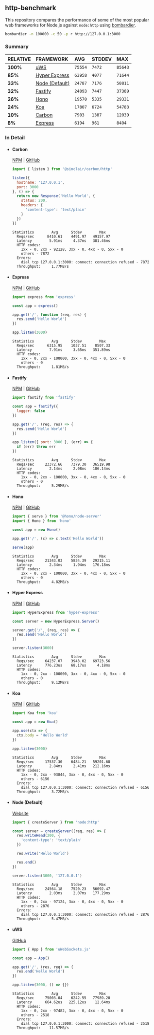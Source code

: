 ## http-benchmark

This repository compares the performance of some of the most popular web frameworks for Node.js against `node:http` using [bombardier](https://github.com/codesenberg/bombardier).

```bash
bombardier -n 100000 -c 50 -p r http://127.0.0.1:3000
```

### Summary

| RELATIVE | FRAMEWORK | AVG | STDDEV | MAX |
| :--- | :--- | :--- | :--- | :--- |
| **100%** | [uWS](#uws) | `75554` | `7472` | `85643` |
| **85%** | [Hyper Express](#hyper-express) | `63958` | `4077` | `71644` |
| **33%** | [Node (Default)](#node-default) | `24787` | `7176` | `50811` |
| **32%** | [Fastify](#fastify) | `24093` | `7447` | `37389` |
| **26%** | [Hono](#hono) | `19570` | `5335` | `29331` |
| **24%** | [Koa](#koa) | `17807` | `6724` | `54783` |
| **10%** | [Carbon](#carbon) | `7903` | `1387` | `12039` |
| **8%** | [Express](#express) | `6194` | `961` | `8404` |


### In Detail

- #### Carbon
  [NPM](https://npmjs.com/@sinclair/carbon) | [GitHub](https://github.com/sinclairzx81/carbon)
  ```js
  import { listen } from '@sinclair/carbon/http'

  listen({
    hostname: '127.0.0.1',
    port: 3000
  }, () => {
    return new Response('Hello World', {
      status: 200,
      headers: {
        'content-type': 'text/plain'
      }
    })
  })
  ```

  ```
  Statistics        Avg      Stdev        Max
    Reqs/sec      8410.61    4491.97   49157.97
    Latency        5.91ms     4.37ms   381.46ms
    HTTP codes:
      1xx - 0, 2xx - 92128, 3xx - 0, 4xx - 0, 5xx - 0
      others - 7872
    Errors:
      dial tcp 127.0.0.1:3000: connect: connection refused - 7872
    Throughput:     1.77MB/s
  ```

- #### Express
  [NPM](https://npmjs.com/express) | [GitHub](https://github.com/expressjs/express)
  ```js
  import express from 'express'

  const app = express()

  app.get('/', function (req, res) {
    res.send('Hello World')
  })

  app.listen(3000)
  ```

  ```
  Statistics        Avg      Stdev        Max
    Reqs/sec      6315.95    1037.51    8507.33
    Latency        7.91ms     3.65ms   351.89ms
    HTTP codes:
      1xx - 0, 2xx - 100000, 3xx - 0, 4xx - 0, 5xx - 0
      others - 0
    Throughput:     1.81MB/s
  ```

- #### Fastify
  [NPM](https://npmjs.com/fastify) | [GitHub](https://github.com/fastify/fastify)
  ```js
  import fastify from 'fastify'

  const app = fastify({
    logger: false
  })

  app.get('/', (req, res) => {
    res.send('Hello World')
  })

  app.listen({ port: 3000 }, (err) => {
    if (err) throw err
  })
  ```

  ```
  Statistics        Avg      Stdev        Max
    Reqs/sec     23372.66    7379.30   36519.98
    Latency        2.14ms     2.08ms   186.14ms
    HTTP codes:
      1xx - 0, 2xx - 100000, 3xx - 0, 4xx - 0, 5xx - 0
      others - 0
    Throughput:     5.29MB/s
  ```

- #### Hono
  [NPM](https://npmjs.com/hono) | [GitHub](https://github.com/honojs/hono)
  ```js
  import { serve } from '@hono/node-server'
  import { Hono } from 'hono'

  const app = new Hono()

  app.get('/', (c) => c.text('Hello World'))

  serve(app)
  ```

  ```
  Statistics        Avg      Stdev        Max
    Reqs/sec     21343.03    5834.39   29215.11
    Latency        2.34ms     1.94ms   176.18ms
    HTTP codes:
      1xx - 0, 2xx - 100000, 3xx - 0, 4xx - 0, 5xx - 0
      others - 0
    Throughput:     4.82MB/s
  ```

- #### Hyper Express
  [NPM](https://npmjs.com/hyper-express) | [GitHub](https://github.com/kartikk221/hyper-express)
  ```js
  import HyperExpress from 'hyper-express'

  const server = new HyperExpress.Server()

  server.get('/', (req, res) => {
    res.send('Hello World')
  })

  server.listen(3000)
  ```

  ```
  Statistics        Avg      Stdev        Max
    Reqs/sec     64237.07    3943.02   69723.56
    Latency      776.23us    68.17us     4.18ms
    HTTP codes:
      1xx - 0, 2xx - 100000, 3xx - 0, 4xx - 0, 5xx - 0
      others - 0
    Throughput:     9.12MB/s
  ```

- #### Koa
  [NPM](https://npmjs.com/koa) | [GitHub](https://github.com/koajs/koa)
  ```js
  import Koa from 'koa'

  const app = new Koa()

  app.use(ctx => {
    ctx.body = 'Hello World'
  })

  app.listen(3000)
  ```

  ```
  Statistics        Avg      Stdev        Max
    Reqs/sec     17537.30    6484.21   59201.68
    Latency        2.84ms     2.41ms   212.16ms
    HTTP codes:
      1xx - 0, 2xx - 93844, 3xx - 0, 4xx - 0, 5xx - 0
      others - 6156
    Errors:
      dial tcp 127.0.0.1:3000: connect: connection refused - 6156
    Throughput:     3.72MB/s
  ```

- #### Node (Default)
  [Website](https://nodejs.org/api/http.html)
  ```js
  import { createServer } from 'node:http'

  const server = createServer((req, res) => {
    res.writeHead(200, {
      'content-type': 'text/plain'
    })

    res.write('Hello World')

    res.end()
  })

  server.listen(3000, '127.0.0.1')
  ```

  ```
  Statistics        Avg      Stdev        Max
    Reqs/sec     24564.18    7520.23   56092.47
    Latency        2.03ms     2.07ms   177.29ms
    HTTP codes:
      1xx - 0, 2xx - 97124, 3xx - 0, 4xx - 0, 5xx - 0
      others - 2876
    Errors:
      dial tcp 127.0.0.1:3000: connect: connection refused - 2876
    Throughput:     5.47MB/s
  ```

- #### uWS
  [GitHub](https://github.com/uNetworking/uWebSockets.js)
  ```js
  import { App } from 'uWebSockets.js'

  const app = App()

  app.get('/', (res, req) => {
    res.end('Hello World')
  })

  app.listen(3000, () => {})
  ```

  ```
  Statistics        Avg      Stdev        Max
    Reqs/sec     75003.04    6242.55   77989.20
    Latency      664.62us   225.12us    12.64ms
    HTTP codes:
      1xx - 0, 2xx - 97482, 3xx - 0, 4xx - 0, 5xx - 0
      others - 2518
    Errors:
      dial tcp 127.0.0.1:3000: connect: connection refused - 2518
    Throughput:    11.57MB/s
  ```


